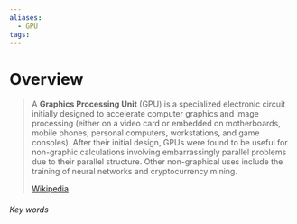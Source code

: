 ```yaml
---
aliases:
  - GPU
tags:
---
```

# Overview
> A **Graphics Processing Unit** (GPU) is a specialized electronic circuit initially designed to accelerate computer graphics and image processing (either on a video card or embedded on motherboards, mobile phones, personal computers, workstations, and game consoles). After their initial design, GPUs were found to be useful for non-graphic calculations involving embarrassingly parallel problems due to their parallel structure. Other non-graphical uses include the training of neural networks and cryptocurrency mining.
>
> [Wikipedia](https://en.wikipedia.org/wiki/Graphics%20processing%20unit)








###### Key words
